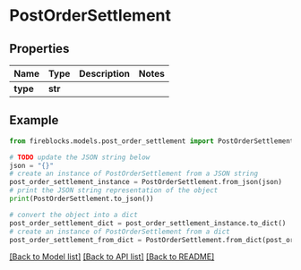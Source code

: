 # PostOrderSettlement


## Properties

Name | Type | Description | Notes
------------ | ------------- | ------------- | -------------
**type** | **str** |  | 

## Example

```python
from fireblocks.models.post_order_settlement import PostOrderSettlement

# TODO update the JSON string below
json = "{}"
# create an instance of PostOrderSettlement from a JSON string
post_order_settlement_instance = PostOrderSettlement.from_json(json)
# print the JSON string representation of the object
print(PostOrderSettlement.to_json())

# convert the object into a dict
post_order_settlement_dict = post_order_settlement_instance.to_dict()
# create an instance of PostOrderSettlement from a dict
post_order_settlement_from_dict = PostOrderSettlement.from_dict(post_order_settlement_dict)
```
[[Back to Model list]](../README.md#documentation-for-models) [[Back to API list]](../README.md#documentation-for-api-endpoints) [[Back to README]](../README.md)


